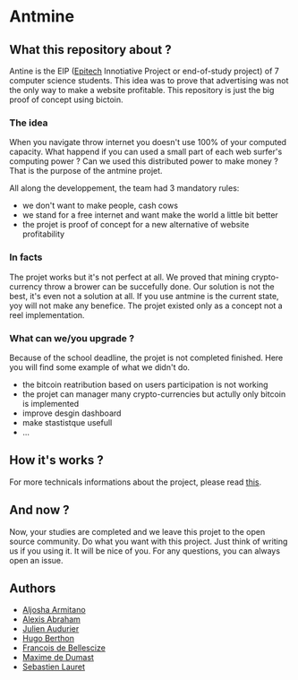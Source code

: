 # Antmine

## What this repository about ?
Antine is the EIP ([Epitech](https://epitech.eu) Innotiative Project or end-of-study project) of 7 computer science students. This idea was to prove that advertising was not the only way to make a website profitable. This repository is just the big proof of concept using bictoin.

### The idea
When you navigate throw internet you doesn't use 100% of your computed capacity. What happend if you can used a small part of each web surfer's computing power ? Can we used this distributed power to make money ? That is the purpose of the antmine projet.

All along the developpement, the team had 3 mandatory rules:
 - we don't want to make people, cash cows
 - we stand for a free internet  and want make the world a little bit better
 - the projet is proof of concept for a new alternative of website profitability

### In facts
The projet works but it's not perfect at all. We proved that mining crypto-currency throw a brower can be succefully done.  Our solution is not the best, it's even not a solution at all. If you use antmine is the current state, yoy will not make any benefice. The projet existed only as a concept not a reel implementation.

### What can we/you upgrade ?
Because of the school deadline, the projet is not completed finished. Here you will find some example of what we didn't do.
 - the bitcoin reatribution based on users participation is not working
 - the projet can manager many crypto-currencies but actully only bitcoin is implemented
 - improve desgin dashboard
 - make stastistque usefull
 - ...


## How it's works ?
For more technicals informations about the project, please read [this](https::/github.com/antmine/antmine/blob/master/techinical-doc.md).

## And now ?
Now, your studies are completed and we leave this projet to the open source community. Do what you want with this project. Just think of writing us if you using it. It will be nice of you.
For any questions, you can always open an issue.

## Authors
- [Aljosha Armitano](https://www.linkedin.com/in/armitanoaljosha/)
- [Alexis Abraham](https://www.linkedin.com/in/alexis-abraham-b9b403118/)
- [Julien Audurier](https://www.linkedin.com/in/julien-audurier/)
- [Hugo Berthon](https://www.linkedin.com/in/hugo-berthon-718173112/)
- [Francois de Bellescize](https://www.linkedin.com/in/fran%C3%A7ois-de-bellescize-88b63ab9/)
- [Maxime de Dumast](https://www.linkedin.com/in/maxime-de-dumast/)
- [Sebastien Lauret](https://www.linkedin.com/in/sebastien-lauret-0219068a/)
